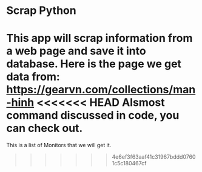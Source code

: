 # Scrap Python
This app will scrap information from a web page and save it into database.
Here is the page we get data from:
https://gearvn.com/collections/man-hinh
<<<<<<< HEAD
Alsmost command discussed in code, you can check out. 
=======
This is a list of Monitors that we will get it.

>>>>>>> 4e6ef3f63aaf41c31967bddd07601c5c180467cf
